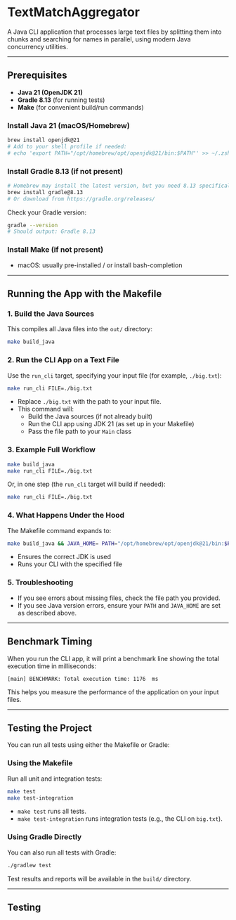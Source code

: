 # TextMatchAggregator

A Java CLI application that processes large text files by splitting them into chunks and searching for names in parallel, using modern Java concurrency utilities.

---

## Prerequisites

- **Java 21 (OpenJDK 21)**
- **Gradle 8.13** (for running tests)
- **Make** (for convenient build/run commands)

### Install Java 21 (macOS/Homebrew)
```sh
brew install openjdk@21
# Add to your shell profile if needed:
# echo 'export PATH="/opt/homebrew/opt/openjdk@21/bin:$PATH"' >> ~/.zshrc
```

### Install Gradle 8.13 (if not present)
```sh
# Homebrew may install the latest version, but you need 8.13 specifically:
brew install gradle@8.13
# Or download from https://gradle.org/releases/
```

Check your Gradle version:
```sh
gradle --version
# Should output: Gradle 8.13
```

### Install Make (if not present)
- macOS: usually pre-installed / or install bash-completion

---

## Running the App with the Makefile

### 1. Build the Java Sources

This compiles all Java files into the `out/` directory:
```sh
make build_java
```

### 2. Run the CLI App on a Text File

Use the `run_cli` target, specifying your input file (for example, `./big.txt`):

```sh
make run_cli FILE=./big.txt
```
- Replace `./big.txt` with the path to your input file.
- This command will:
  - Build the Java sources (if not already built)
  - Run the CLI app using JDK 21 (as set up in your Makefile)
  - Pass the file path to your `Main` class

### 3. Example Full Workflow

```sh
make build_java
make run_cli FILE=./big.txt
```
Or, in one step (the `run_cli` target will build if needed):

```sh
make run_cli FILE=./big.txt
```

### 4. What Happens Under the Hood

The Makefile command expands to:
```sh
make build_java && JAVA_HOME= PATH="/opt/homebrew/opt/openjdk@21/bin:$PATH" java -cp out org.example.Main ./big.txt
```
- Ensures the correct JDK is used
- Runs your CLI with the specified file

### 5. Troubleshooting

- If you see errors about missing files, check the file path you provided.
- If you see Java version errors, ensure your `PATH` and `JAVA_HOME` are set as described above.

---

## Benchmark Timing

When you run the CLI app, it will print a benchmark line showing the total execution time in milliseconds:

```
[main] BENCHMARK: Total execution time: 1176  ms
```

This helps you measure the performance of the application on your input files.

---

## Testing the Project

You can run all tests using either the Makefile or Gradle:

### Using the Makefile

Run all unit and integration tests:
```sh
make test
make test-integration
```
- `make test` runs all tests.
- `make test-integration` runs integration tests (e.g., the CLI on `big.txt`).

### Using Gradle Directly

You can also run all tests with Gradle:
```sh
./gradlew test
```

Test results and reports will be available in the `build/` directory.

---

## Testing
